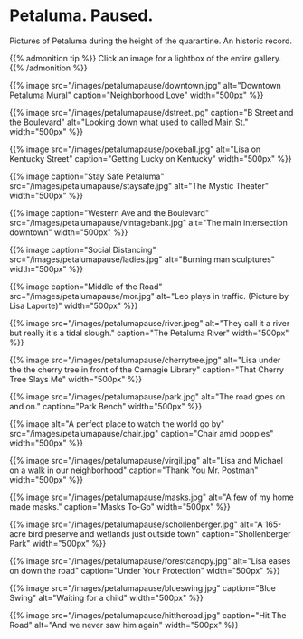 # Petaluma. Paused.

Pictures of Petaluma during the height of the quarantine. An historic record.
<!--more-->
{{% admonition tip %}}
Click an image for a lightbox of the entire gallery.
{{% /admonition  %}}

{{% image
    src="/images/petalumapause/downtown.jpg"
    alt="Downtown Petaluma Mural"
    caption="Neighborhood Love"
    width="500px"
%}}

{{% image
    src="/images/petalumapause/dstreet.jpg"
    caption="B Street and the Boulevard"
    alt="Looking down what used to called Main St."
    width="500px"
%}}

{{% image
    src="/images/petalumapause/pokeball.jpg"
    alt="Lisa on Kentucky Street"
    caption="Getting Lucky on Kentucky"
    width="500px"
%}}

{{% image
    caption="Stay Safe Petaluma"
    src="/images/petalumapause/staysafe.jpg"
    alt="The Mystic Theater"
    width="500px"
%}}

{{% image
    caption="Western Ave and the Boulevard"
    src="/images/petalumapause/vintagebank.jpg"
    alt="The main intersection downtown"
    width="500px"
%}}

{{% image
    caption="Social Distancing"
    src="/images/petalumapause/ladies.jpg"
    alt="Burning man sculptures"
    width="500px"
%}}

{{% image
    caption="Middle of the Road"
    src="/images/petalumapause/mor.jpg"
    alt="Leo plays in traffic. (Picture by Lisa Laporte)"
    width="500px"
%}}

{{% image
    src="/images/petalumapause/river.jpeg"
    alt="They call it a river but really it's a tidal slough."
    caption="The Petaluma River"
    width="500px"
%}}

 {{% image
    src="/images/petalumapause/cherrytree.jpg"
    alt="Lisa under the the cherry tree in front of the Carnagie Library"
    caption="That Cherry Tree Slays Me"
    width="500px"
%}}

{{% image
    src="/images/petalumapause/park.jpg"
    alt="The road goes on and on."
    caption="Park Bench"
    width="500px"
%}}

{{% image
    alt="A perfect place to watch the world go by"
    src="/images/petalumapause/chair.jpg"
    caption="Chair amid poppies"
    width="500px"
%}}

{{% image
    src="/images/petalumapause/virgil.jpg"
    alt="Lisa and Michael on a walk in our neighborhood"
    caption="Thank You Mr. Postman"
    width="500px"
%}}

{{% image
    src="/images/petalumapause/masks.jpg"
    alt="A few of my home made masks."
    caption="Masks To-Go"
    width="500px"
%}}

{{% image
    src="/images/petalumapause/schollenberger.jpg"
    alt="A 165-acre bird preserve and wetlands just outside town"
    caption="Shollenberger Park"
    width="500px"
%}}


{{% image
    src="/images/petalumapause/forestcanopy.jpg"
    alt="Lisa eases on down the road"
    caption="Under Your Protection"
    width="500px"
%}}

{{% image
    src="/images/petalumapause/blueswing.jpg"
    caption="Blue Swing"
    alt="Waiting for a child"
    width="500px"
%}}

{{% image
    src="/images/petalumapause/hittheroad.jpg"
    caption="Hit The Road"
    alt="And we never saw him again"
    width="500px"
%}}



